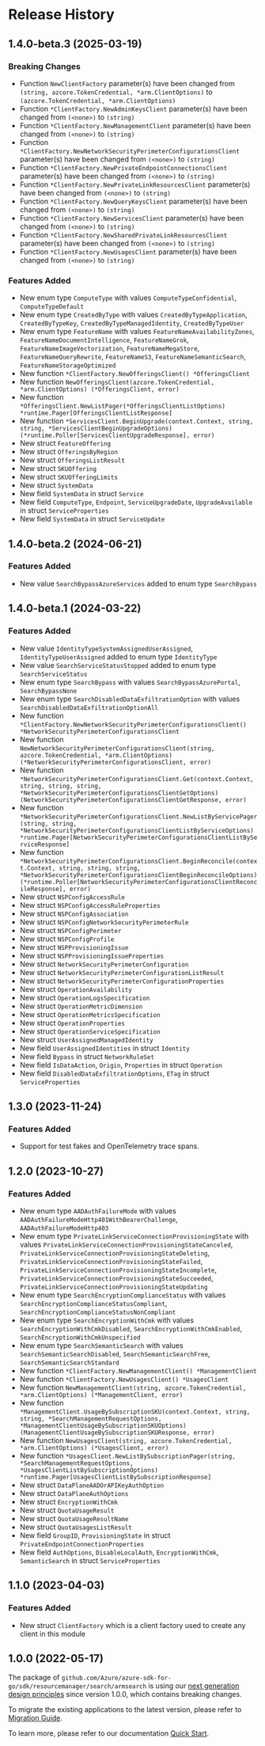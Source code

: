 # Release History

## 1.4.0-beta.3 (2025-03-19)
### Breaking Changes

- Function `NewClientFactory` parameter(s) have been changed from `(string, azcore.TokenCredential, *arm.ClientOptions)` to `(azcore.TokenCredential, *arm.ClientOptions)`
- Function `*ClientFactory.NewAdminKeysClient` parameter(s) have been changed from `(<none>)` to `(string)`
- Function `*ClientFactory.NewManagementClient` parameter(s) have been changed from `(<none>)` to `(string)`
- Function `*ClientFactory.NewNetworkSecurityPerimeterConfigurationsClient` parameter(s) have been changed from `(<none>)` to `(string)`
- Function `*ClientFactory.NewPrivateEndpointConnectionsClient` parameter(s) have been changed from `(<none>)` to `(string)`
- Function `*ClientFactory.NewPrivateLinkResourcesClient` parameter(s) have been changed from `(<none>)` to `(string)`
- Function `*ClientFactory.NewQueryKeysClient` parameter(s) have been changed from `(<none>)` to `(string)`
- Function `*ClientFactory.NewServicesClient` parameter(s) have been changed from `(<none>)` to `(string)`
- Function `*ClientFactory.NewSharedPrivateLinkResourcesClient` parameter(s) have been changed from `(<none>)` to `(string)`
- Function `*ClientFactory.NewUsagesClient` parameter(s) have been changed from `(<none>)` to `(string)`

### Features Added

- New enum type `ComputeType` with values `ComputeTypeConfidential`, `ComputeTypeDefault`
- New enum type `CreatedByType` with values `CreatedByTypeApplication`, `CreatedByTypeKey`, `CreatedByTypeManagedIdentity`, `CreatedByTypeUser`
- New enum type `FeatureName` with values `FeatureNameAvailabilityZones`, `FeatureNameDocumentIntelligence`, `FeatureNameGrok`, `FeatureNameImageVectorization`, `FeatureNameMegaStore`, `FeatureNameQueryRewrite`, `FeatureNameS3`, `FeatureNameSemanticSearch`, `FeatureNameStorageOptimized`
- New function `*ClientFactory.NewOfferingsClient() *OfferingsClient`
- New function `NewOfferingsClient(azcore.TokenCredential, *arm.ClientOptions) (*OfferingsClient, error)`
- New function `*OfferingsClient.NewListPager(*OfferingsClientListOptions) *runtime.Pager[OfferingsClientListResponse]`
- New function `*ServicesClient.BeginUpgrade(context.Context, string, string, *ServicesClientBeginUpgradeOptions) (*runtime.Poller[ServicesClientUpgradeResponse], error)`
- New struct `FeatureOffering`
- New struct `OfferingsByRegion`
- New struct `OfferingsListResult`
- New struct `SKUOffering`
- New struct `SKUOfferingLimits`
- New struct `SystemData`
- New field `SystemData` in struct `Service`
- New field `ComputeType`, `Endpoint`, `ServiceUpgradeDate`, `UpgradeAvailable` in struct `ServiceProperties`
- New field `SystemData` in struct `ServiceUpdate`


## 1.4.0-beta.2 (2024-06-21)
### Features Added

- New value `SearchBypassAzureServices` added to enum type `SearchBypass`


## 1.4.0-beta.1 (2024-03-22)
### Features Added

- New value `IdentityTypeSystemAssignedUserAssigned`, `IdentityTypeUserAssigned` added to enum type `IdentityType`
- New value `SearchServiceStatusStopped` added to enum type `SearchServiceStatus`
- New enum type `SearchBypass` with values `SearchBypassAzurePortal`, `SearchBypassNone`
- New enum type `SearchDisabledDataExfiltrationOption` with values `SearchDisabledDataExfiltrationOptionAll`
- New function `*ClientFactory.NewNetworkSecurityPerimeterConfigurationsClient() *NetworkSecurityPerimeterConfigurationsClient`
- New function `NewNetworkSecurityPerimeterConfigurationsClient(string, azcore.TokenCredential, *arm.ClientOptions) (*NetworkSecurityPerimeterConfigurationsClient, error)`
- New function `*NetworkSecurityPerimeterConfigurationsClient.Get(context.Context, string, string, string, *NetworkSecurityPerimeterConfigurationsClientGetOptions) (NetworkSecurityPerimeterConfigurationsClientGetResponse, error)`
- New function `*NetworkSecurityPerimeterConfigurationsClient.NewListByServicePager(string, string, *NetworkSecurityPerimeterConfigurationsClientListByServiceOptions) *runtime.Pager[NetworkSecurityPerimeterConfigurationsClientListByServiceResponse]`
- New function `*NetworkSecurityPerimeterConfigurationsClient.BeginReconcile(context.Context, string, string, string, *NetworkSecurityPerimeterConfigurationsClientBeginReconcileOptions) (*runtime.Poller[NetworkSecurityPerimeterConfigurationsClientReconcileResponse], error)`
- New struct `NSPConfigAccessRule`
- New struct `NSPConfigAccessRuleProperties`
- New struct `NSPConfigAssociation`
- New struct `NSPConfigNetworkSecurityPerimeterRule`
- New struct `NSPConfigPerimeter`
- New struct `NSPConfigProfile`
- New struct `NSPProvisioningIssue`
- New struct `NSPProvisioningIssueProperties`
- New struct `NetworkSecurityPerimeterConfiguration`
- New struct `NetworkSecurityPerimeterConfigurationListResult`
- New struct `NetworkSecurityPerimeterConfigurationProperties`
- New struct `OperationAvailability`
- New struct `OperationLogsSpecification`
- New struct `OperationMetricDimension`
- New struct `OperationMetricsSpecification`
- New struct `OperationProperties`
- New struct `OperationServiceSpecification`
- New struct `UserAssignedManagedIdentity`
- New field `UserAssignedIdentities` in struct `Identity`
- New field `Bypass` in struct `NetworkRuleSet`
- New field `IsDataAction`, `Origin`, `Properties` in struct `Operation`
- New field `DisabledDataExfiltrationOptions`, `ETag` in struct `ServiceProperties`


## 1.3.0 (2023-11-24)
### Features Added

- Support for test fakes and OpenTelemetry trace spans.


## 1.2.0 (2023-10-27)
### Features Added

- New enum type `AADAuthFailureMode` with values `AADAuthFailureModeHttp401WithBearerChallenge`, `AADAuthFailureModeHttp403`
- New enum type `PrivateLinkServiceConnectionProvisioningState` with values `PrivateLinkServiceConnectionProvisioningStateCanceled`, `PrivateLinkServiceConnectionProvisioningStateDeleting`, `PrivateLinkServiceConnectionProvisioningStateFailed`, `PrivateLinkServiceConnectionProvisioningStateIncomplete`, `PrivateLinkServiceConnectionProvisioningStateSucceeded`, `PrivateLinkServiceConnectionProvisioningStateUpdating`
- New enum type `SearchEncryptionComplianceStatus` with values `SearchEncryptionComplianceStatusCompliant`, `SearchEncryptionComplianceStatusNonCompliant`
- New enum type `SearchEncryptionWithCmk` with values `SearchEncryptionWithCmkDisabled`, `SearchEncryptionWithCmkEnabled`, `SearchEncryptionWithCmkUnspecified`
- New enum type `SearchSemanticSearch` with values `SearchSemanticSearchDisabled`, `SearchSemanticSearchFree`, `SearchSemanticSearchStandard`
- New function `*ClientFactory.NewManagementClient() *ManagementClient`
- New function `*ClientFactory.NewUsagesClient() *UsagesClient`
- New function `NewManagementClient(string, azcore.TokenCredential, *arm.ClientOptions) (*ManagementClient, error)`
- New function `*ManagementClient.UsageBySubscriptionSKU(context.Context, string, string, *SearchManagementRequestOptions, *ManagementClientUsageBySubscriptionSKUOptions) (ManagementClientUsageBySubscriptionSKUResponse, error)`
- New function `NewUsagesClient(string, azcore.TokenCredential, *arm.ClientOptions) (*UsagesClient, error)`
- New function `*UsagesClient.NewListBySubscriptionPager(string, *SearchManagementRequestOptions, *UsagesClientListBySubscriptionOptions) *runtime.Pager[UsagesClientListBySubscriptionResponse]`
- New struct `DataPlaneAADOrAPIKeyAuthOption`
- New struct `DataPlaneAuthOptions`
- New struct `EncryptionWithCmk`
- New struct `QuotaUsageResult`
- New struct `QuotaUsageResultName`
- New struct `QuotaUsagesListResult`
- New field `GroupID`, `ProvisioningState` in struct `PrivateEndpointConnectionProperties`
- New field `AuthOptions`, `DisableLocalAuth`, `EncryptionWithCmk`, `SemanticSearch` in struct `ServiceProperties`


## 1.1.0 (2023-04-03)
### Features Added

- New struct `ClientFactory` which is a client factory used to create any client in this module


## 1.0.0 (2022-05-17)

The package of `github.com/Azure/azure-sdk-for-go/sdk/resourcemanager/search/armsearch` is using our [next generation design principles](https://azure.github.io/azure-sdk/general_introduction.html) since version 1.0.0, which contains breaking changes.

To migrate the existing applications to the latest version, please refer to [Migration Guide](https://aka.ms/azsdk/go/mgmt/migration).

To learn more, please refer to our documentation [Quick Start](https://aka.ms/azsdk/go/mgmt).